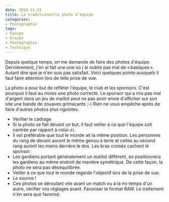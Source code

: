 ```yaml
---
date: 2010-11-23
title: La traditionnelle photo d'équipe
categories:
- Photographie
tags:
- Equipe
- Groupe
- Photographie
- Technique
---
```

Depuis quelque temps, on me demande de faire des photos d'équipe. Dernièrement, j'en ai fait une une où j'ai oublié pas mal de « basiques ». Autant dire que je n'en suis pas satisfait. Voici quelques points auxquels il faut faire attention lors de telle prise de vue.

<!--more-->

La photo a pour but de refléter l'équipe, le club et les sponsors. C'est pourquoi il faut au moins une photo correcte. Le sponsor qui a mis pas mal d'argent dans un jeu de maillot peut ne pas avoir envie d'afficher sur son site une bande de zouaves grimaçants ;-)
Rien ne vous empêche après de faire d'autres photos plus rigolotes.
<ul>
	<li>Vérifier le cadrage</li>
	<li>Si la photo se fait devant un but, il faut veiller à ce que l'équipe soit centrée par rapport à celui-ci.</li>
	<li>Il est préférable que tout le monde ait la même position. Les personnes du rang de devant auront le même genou à terre et celles au second rang auront les mains derrière le dos. Les bras croisés cachent le sponsor.</li>
	<li>Les gardiens portant généralement un maillot différent, on positionnera les gardiens au même endroit de manière symétrique. De cette façon, la photo ne sera pas déséquilibrée.</li>
	<li>Veiller à ce que tout le monde regarde l'objectif lors de la prise de vue.</li>
	<li>Le sourire !</li>
	<li>Ces photos se déroulant vite avant un match ou à la mi-temps d'un autre, vérifier vos réglages avant. Favoriser le format RAW. Le traitement n'en sera que favorisé.</li>
</ul>
